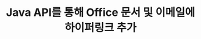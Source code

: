---
############################# Static ############################
layout: "auto-gen-gist"
draft: false
path: "ko/assembly/java/hyperlink/pdf/"
otherformats: HTML XPS TIFF MHTML TXT XAML EPUB SVG PS PCL XML OTT OXPS MD POT OTP DOC DOCX DOCM DOT DOTX DOTM RTF ODT OTT XLS XLT XLSX XLSM XLTX XLTM XLSB ODS PPT PPTX PPTM PPS PPSX PPSM  POTX POTM ODP EML EMLX MSG 

############################# Head ############################
head_title: "Java API를 통해 Office PDF 문서 및 보고서에 하이퍼링크 추가"
head_description: "Java용 GroupDocs.Assembl은 PDF DOCX, RTF, XLSX, PPTX, EML, MSG 등과 같은 사무실 및 이메일 문서에 대한 하이퍼링크의 동적 삽입을 Java 앱 내에서 지원합니다."

############################# Header ############################
title: "Java API를 통해 Office 문서 및 이메일에 하이퍼링크 추가"
description: "GroupDocs.Assembly Java API를 사용하면 소프트웨어 전문가가 PDF DOC, DOCX, RTF, XLSX, CSV, PPTX, MSG 등과 같은 전자 메일 메시지 및 Office 문서에 대한 하이퍼링크를 프로그래밍 방식으로 추가할 수 있습니다."

######################### Download Button #######################
button:
    enable: true

############################# About ############################
about:
    enable: true
    title: "Java API를 사용하여 Office 및 이메일 문서에 하이퍼링크를 추가하는 방법은 무엇입니까?"
    content: |
       하이퍼링크는 클릭하여 새 문서나 현재 문서 내의 새 섹션으로 이동할 수 있는 단어, 구 또는 이미지입니다. 하이퍼링크는 월드 와이드 웹의 백본이며 월드 와이드 웹에서 필요한 많은 기능에 사용됩니다. Java용 GroupDocs.Assembly는 소프트웨어 개발자가 문서 또는 보고서 내부에 하이퍼링크를 쉽게 동적으로 삽입할 수 있도록 도와주는 문서 자동화 및 보고서 생성 API입니다. API는 매우 안정적이며 문서 페이지에 하이퍼링크 추가, 프레젠테이션 슬라이드에 링크 추가, 스프레드시트 셀에 하이퍼링크 추가, 하이퍼링크 내용 수정, 책갈피에서 동적으로 링크 삽입, 원치 않는 삭제와 같은 하이퍼링크 관리와 관련된 여러 고급 기능을 완벽하게 지원합니다. 링크, 하이퍼링크 대신 텍스트 표시 등. PDF, HTML, Outlook 이메일, Microsoft Office Word, Excel 워크시트, PowerPoint 프레젠테이션 등과 같은 매우 일반적인 문서 유형 중 일부가 완벽하게 지원됩니다. 

############################# content ############################
steps:
    enable: true
    block:
    - title_left: "Java를 통해 워드 프로세싱 문서에 하이퍼링크 삽입"
      content_left: |
       GroupDocs.Assembly Java API는 일반적으로 사용되는 다양한 문서 형식 내에서 하이퍼링크의 삽입 및 편집을 완벽하게 지원합니다. 아래 Java 코드 예제는 Microsoft Word 문서 내부에 하이퍼링크를 삽입하는 방법을 보여줍니다.

      title_right: "Java를 통해 PDF 문서에 하이퍼링크 삽입"
      content_right: |
        * 소스 및 대상 문서 설정
        * Uri 표현식을 설정하고 텍스트 표현식을 표시합니다.
        * [DocumentAssembler](https://apireference.groupdocs.com/assembly/java/com.groupdocs.assembly/DocumentAssembler) 클래스의 인스턴스 생성
        * 호출 [AssembleDocument](https://apireference.groupdocs.com/assembly/java/com.groupdocs.assembly/DocumentAssembler#assembleDocument-java.io.InputStream-java.io.OutputStream-com.groupdocs.assembly.LoadSaveOptions-com.groupdocs.assembly.DataSourceInfo...-) 문서를 어셈블하는 메서드입니다. 그것은 지원
          * 템플릿 문서를 읽는 스트림.
          * 결과 문서를 작성하는 스트림.
          * 문서 로드 및 저장을 위한 추가 옵션.
          * 데이터 소스 개체에 대한 정보입니다.

      gisthash: "ecae8e7f8626f52f4dda03e76c96ff57"
      gistfile: "add_hyperlinks_to_word_documents.java"

    - title_left: "Java를 통해 스프레드시트에 하이퍼링크 추가"
      content_left: |
       GroupDocs.Assembly Java API를 사용하면 컴퓨터 프로그래머가 스프레드시트 문서 내부에 하이퍼링크를 쉽게 삽입하고 수정할 수 있습니다. 쉽게 액세스하거나 위치를 편집하거나 새 위치로 교체할 수 있습니다. 다음 Java 코드는 프로그래머가 스프레드시트 내부에 하이퍼링크를 얼마나 쉽게 추가할 수 있는지 보여줍니다.

      title_right: "PDF 파일에 하이퍼링크를 삽입하는 방법"
      content_right: |
        * 소스 및 대상 스프레드시트 파일 설정
        * Uri 표현식을 설정하고 텍스트 표현식을 표시합니다.
        * [DocumentAssembler](https://apireference.groupdocs.com/assembly/java/com.groupdocs.assembly/DocumentAssembler) 클래스의 인스턴스 생성
        * 호출 [AssembleDocument](https://apireference.groupdocs.com/assembly/java/com.groupdocs.assembly/DocumentAssembler#assembleDocument-java.io.InputStream-java.io.OutputStream-com.groupdocs.assembly.LoadSaveOptions-com.groupdocs.assembly.DataSourceInfo...-) 문서를 어셈블하는 메서드입니다. 그것은 지원
          * 템플릿 문서를 읽는 스트림.
          * 결과 문서를 작성하는 스트림.
          * 문서 로드 및 저장을 위한 추가 옵션.
          * 데이터 소스 개체에 대한 정보입니다.

      gisthash: "92bbf74f1dd23e5f7c6e5b5db0ff2504"
      gistfile: "add_hyperlinks_in_ spreadsheet_documents.java"

    - title_left: "Java를 통해 PowerPoint 프레젠테이션에 하이퍼링크 삽입"
      content_left: |
       GroupDocs.Assembly Java API를 사용하면 프로그래머가 문서 관리 관련 작업을 쉽게 처리할 수 있습니다. 다음은 소프트웨어 프로그래머가 PowerPoint 프레젠테이션 문서에 액세스하고 그 안에 하이퍼링크를 추가할 수 있는 방법을 보여주는 Java 코드 예제입니다.

      title_right: "프레젠테이션에 하이퍼링크를 삽입하는 방법"
      content_right: |
        * 소스 및 대상 프리젠테이션 파일 설정
        * Uri 설정 및 텍스트 표현식 표시
        * [DocumentAssembler](https://apireference.groupdocs.com/assembly/java/com.groupdocs.assembly/DocumentAssembler) 클래스의 인스턴스 생성
        * 호출 [AssembleDocument](https://apireference.groupdocs.com/assembly/java/com.groupdocs.assembly/DocumentAssembler#assembleDocument-java.io.InputStream-java.io.OutputStream-com.groupdocs.assembly.LoadSaveOptions-com.groupdocs.assembly.DataSourceInfo...-) 문서를 어셈블하는 메서드입니다. 그것은 지원
          * 템플릿 문서를 읽는 스트림.
          * 결과 문서를 작성하는 스트림.
          * 문서 로드 및 저장을 위한 추가 옵션.
          * 데이터 소스 개체에 대한 정보입니다.

      gisthash: "06535fd50bfd353db586671a504d2783"
      gistfile: "add_hyperlinks_in_ presentation_documents.java"

    - title_left: "Java API를 사용하여 이메일에 하이퍼링크 추가"
      content_left: |
       Java용 GroupDocs.Assembly를 사용하면 소프트웨어 개발자가 몇 줄의 Java 코드로 전자 메일 메시지에 하이퍼링크를 쉽게 추가할 수 있습니다. 다음 예제는 개발자가 얼마나 쉽게 이메일 문서에 하이퍼링크를 삽입하고 자신의 Java 앱 내에서 다른 사용자에게 보낼 수 있는지 보여줍니다.

      title_right: "이메일에 하이퍼링크를 추가하는 방법"
      content_right: |
        * 소스 및 대상 스프레드시트 파일 설정
        * Uri 설정 및 텍스트 표현식 표시
        * [DocumentAssembler](https://apireference.groupdocs.com/assembly/java/com.groupdocs.assembly/DocumentAssembler) 클래스의 인스턴스 생성
        * 호출 [AssembleDocument](https://apireference.groupdocs.com/assembly/java/com.groupdocs.assembly/DocumentAssembler#assembleDocument-java.io.InputStream-java.io.OutputStream-com.groupdocs.assembly.LoadSaveOptions-com.groupdocs.assembly.DataSourceInfo...-) 문서를 어셈블하는 메서드입니다. 그것은 지원
          * 템플릿 문서를 읽는 스트림.
          * 결과 문서를 작성하는 스트림.
          * 문서 로드 및 저장을 위한 추가 옵션.
          * 데이터 소스 개체에 대한 정보입니다.

      gisthash: "551cef5d45d08caa851d483a705114bb"
      gistfile: "add_hyperlinks_in_email_documents.java"  

    - title_left: "시스템 요구 사항"
      content_left: |
        GroupDocs.Assembly Java API는 모든 주요 플랫폼 및 운영 체제에서 지원됩니다. Microsoft Word, Excel, PowerPoint, Outlook, OpenOffice 및 50개 이상의 기타 형식으로 문서를 생성할 수 있습니다. 전체 시스템 요구 사항 가이드를 보려면 [시스템 요구 사항](https://docs.groupdocs.com/assembly/java/system-requirements/)을 방문하십시오. 아래 코드를 실행하기 전에 다음 전제 조건이 컴퓨터에 설치되어 있는지 확인하십시오. 체계:
         * 운영 체제: 마이크로소프트 윈도우, 리눅스, 맥OS
         * 자바 버전 지원: J2SE 7.0(1.7), J2SE 8.0(1.8) 이상
         * [Maven](https://mvnrepository.com/artifact/com.groupdocs/groupdocs-assembly/)에서 최신 버전의 GroupDocs.Assembly Java API 다운로드
        
      title_right: "GroupDocs.Assembly를 사용하는 이유"
      content_right: |
        * 템플릿에서 사용자 정의 문서를 만듭니다.
        * 이메일 첨부 파일을 동적으로 첨부합니다.
        * 문서를 만들고 자동화하는 데 추가 소프트웨어가 필요하지 않습니다.
        * 데이터 소스를 기반으로 출력 문서를 생성합니다.
        * 보고서에 문서 내용을 동적으로 삽입
        * 스프레드시트 조립 중에 수식을 적용합니다.
        * 여러 데이터 형식에 대한 지원 제공
        * 순차적 데이터 작업 지원.

demos:
    enable: true
        

more_formats:
    enable: true


back_to_top:
    enable: true
---